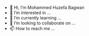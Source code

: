 - 👋 Hi, I’m Mohammed Huzefa Bagwan
- 👀 I’m interested in ...
- 🌱 I’m currently learning ...
- 💞️ I’m looking to collaborate on ...
- 📫 How to reach me ...

<!---
mbagwan/mbagwan is a ✨ special ✨ repository because its `README.md` (this file) appears on your GitHub profile.
You can click the Preview link to take a look at your changes.
--->
